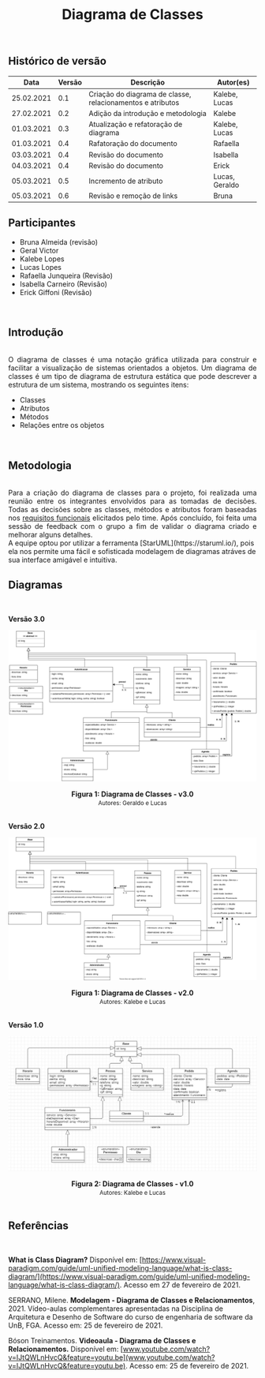 # <center> Diagrama de Classes
<br>
    
## Histórico de versão
|Data | Versão | Descrição | Autor(es)
| -- | -- | -- | -- |
| 25.02.2021 | 0.1 | Criação do diagrama de classe, relacionamentos e atributos | Kalebe, Lucas
| 27.02.2021 | 0.2 | Adição da introdução e metodologia | Kalebe
| 01.03.2021 | 0.3 | Atualização e refatoração de diagrama | Kalebe, Lucas
| 01.03.2021 | 0.4 | Rafatoração do documento | Rafaella
| 03.03.2021 | 0.4 | Revisão do documento | Isabella
| 04.03.2021 | 0.4 | Revisão do documento | Erick
| 05.03.2021 | 0.5 | Incremento de atributo | Lucas, Geraldo
| 05.03.2021 | 0.6 | Revisão  e remoção de links | Bruna

## Participantes
- Bruna Almeida (revisão)
- Geral Victor
- Kalebe Lopes
- Lucas Lopes 
- Rafaella Junqueira (Revisão)
- Isabella Carneiro (Revisão)
- Erick Giffoni (Revisão)
<br>

## Introdução
<div align="justify"><br>
O diagrama de classes é uma notação gráfica utilizada para construir e facilitar a visualização de sistemas orientados a objetos. Um diagrama de classes é um tipo de diagrama de estrutura estática que pode descrever a estrutura de um sistema, mostrando os seguintes itens:
</div>

* Classes
* Atributos
* Métodos
* Relações entre os objetos
<br>

## Metodologia
<div align="justify"><br>
Para a criação do diagrama de classes para o projeto, foi realizada uma reunião entre os integrantes envolvidos para as tomadas de decisões. Todas as decisões sobre as classes, métodos e atributos foram baseadas nos <a href="../brainstorming#requisitos-elicitados">requisitos funcionais</a> elicitados pelo time.
Após concluído, foi feita uma sessão de feedback com o grupo a fim de validar o diagrama criado e melhorar alguns detalhes.
</div>
A equipe optou por utilizar a ferramenta [StarUML](https://staruml.io/), pois ela nos permite uma fácil e sofisticada modelagem de diagramas atráves de sua interface amigável e intuitiva.     
<br>

## Diagramas
<br>

**Versão 3.0**

[<div align="center"><img hight="auto" width="auto" src="../../img/modelagem/estatica/classes/classes_v3.png"></div>](../../img/modelagem/estatica/classes/classes_v3.svg)
<figcaption align='center'>
    <b>Figura 1: Diagrama de Classes - v3.0 </b>
    <br>
    <small>Autores: Geraldo e Lucas</small>
</figcaption>
<br>


**Versão 2.0**

[<div align="center"><img hight="auto" width="auto" src="../../img/modelagem/estatica/classes/classes_v2.svg"></div>](../../img/modelagem/estatica/classes/classes_v2.svg)
<figcaption align='center'>
    <b>Figura 1: Diagrama de Classes - v2.0 </b>
    <br>
    <small>Autores: Kalebe e Lucas</small>
</figcaption>
<br>

<!-- ![Versão 2.0](../../img/modelagem/estatica/classes/classes_v2.svg) -->

**Versão 1.0**

[<div align="center"><img hight="auto" width="auto" src="../../img/modelagem/estatica/classes/classes_v1.jpg"></div>](../../img/modelagem/estatica/classes/classes_v1.jpg)
<figcaption align='center'>
    <b>Figura 2: Diagrama de Classes - v1.0 </b>
    <br>
    <small>Autores: Kalebe e Lucas</small>
</figcaption>
<br>
<!-- ![Versão 1.0](../../img/modelagem/estatica/classes/classes_v1.jpg) -->

## Referências
<br>

**What is Class Diagram?** Disponível em: [https://www.visual-paradigm.com/guide/uml-unified-modeling-language/what-is-class-diagram/](https://www.visual-paradigm.com/guide/uml-unified-modeling-language/what-is-class-diagram/). Acesso em 27 de fevereiro de 2021.

SERRANO, Milene. **Modelagem -  Diagrama de Classes e Relacionamentos**, 2021. Vídeo-aulas complementares apresentadas na Disciplina de Arquitetura e Desenho de Software do curso de engenharia de software da UnB, FGA. Acesso em: 25 de fevereiro de 2021.

Bóson Treinamentos. **Videoaula - Diagrama de Classes e Relacionamentos.** Disponível em: [www.youtube.com/watch?v=IJtQWLnHvcQ&feature=youtu.be](www.youtube.com/watch?v=IJtQWLnHvcQ&feature=youtu.be). Acesso em: 25 de fevereiro de 2021.

